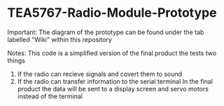 # TEA5767-Radio-Module-Prototype

Important:
  The diagram of the prototype can be found under the tab labelled "Wiki" within this repository

Notes:
  This code is a simplified version of the final product the tests two things
  1. If the radio can recieve signals and covert them to sound
  2. If the radio can transfer information to the serial terminal 
  In the final product the data will be sent to a display screen and servo motors instead of the terminal 
  

